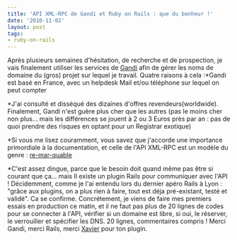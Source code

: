 ```yaml
---
title: 'API XML-RPC de Gandi et Ruby on Rails : que du bonheur !'
date: '2010-11-02'
layout: post
tags:
- ruby-on-rails
---
```


Après plusieurs semaines d'hésitation, de recherche et de prospection, je vais finalement utiliser les services de
[Gandi](http://www.gandi.net/) afin de gérer les noms de domaine du (gros) projet sur lequel je travail. Quatre raisons à cela :*Gandi est basé en France, avec un helpdesk Mail et/ou téléphone sur lequel on peut compter


*J'ai consulté et disséqué des dizaines d'offres revendeurs(worldwide). Finalement, Gandi n'est guère plus cher que les autres (pas le moins cher non plus... mais les différences se jouent à 2 ou 3 Euros près par an : pas de quoi prendre des risques en optant pour un Registrar exotique)


*Si vous me lisez couramment, vous savez que j'accorde une importance primordiale à la documentation, et celle de l'API XML-RPC est un modèle du genre :
[re-mar-quable](http://wiki.gandi.net/fr/api-xml/docs/domain)


*C'est assez dingue, parce que le besoin doit quand même pas être si courant que ça... mais Il existe un plugin Rails pour communiquer avec l'API ! Décidemment, comme je l'ai entendu lors du dernier apéro Rails à Lyon : "grâce aux plugins, on a plus rien à faire, tout est déja pré-existant, testé et validé". Ca se confirme.
Concrétement, je viens de faire mes premiers essais en production ce matin, et il ne faut pas plus de 20 lignes de codes pour se connecter à l'API, vérifier si un domaine est libre, si oui, le réserver, le verrouiller et spécifier les DNS. 20 lignes, commentaires compris ! Merci Gandi, merci Rails, merci
[Xavier](http://defrang.com/) pour ton plugin.
